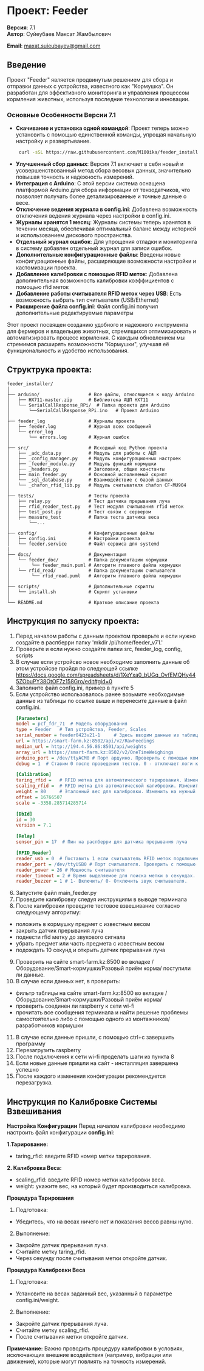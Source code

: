 # Проект: Feeder
**Версия**: 7.1  
**Автор**: Суйеубаев Максат Жамбылович

**Email**: maxat.suieubayev@gmail.com  

## Введение
Проект "Feeder" является продвинутым решением для сбора и отправки данных с устройства, известного как "Кормушка". Он разработан для эффективного мониторинга и управления процессом кормления животных, используя последние технологии и инновации.

### Основные Особенности Версии 7.1
- **Скачивание и установка одной командой**: Проект теперь можно установить с помощью единственной команды, упрощая начальную настройку и развертывание.
  ```bash
   curl -sSL https://raw.githubusercontent.com/M100ika/feeder_installer/main/install.sh | bash
- **Улучшенный сбор данных**: Версия 7.1 включает в себя новый и усовершенствованный метод сбора весовых данных, значительно повышая точность и надежность измерений.
- **Интеграция с Arduino**: С этой версии система оснащена платформой Arduino для сбора информации от тензодатчиков, что позволяет получать более детализированные и точные данные о весе.
- **Отключение ведения журнала в config.ini**: Добавлена возможность отключения ведения журнала через настройки в config.ini.
- **Журналы хранятся 1 месяц**: Журналы системы теперь хранятся в течении месяца, обеспечивая оптимальный баланс между историей и использованием дискового пространства.
- **Отдельный журнал ошибок**: Для упрощения отладки и мониторинга в систему добавлен отдельный журнал для записи ошибок.
- **Дополнительные конфигурационные файлы**: Введены новые конфигурационные файлы, расширяющие возможности настройки и кастомизации проекта.
- **Добавление калибровки с помощью RFID меток**: Добавлена дополнительная возможность калибровки коэффициентов с помощью rfid меток
- **Добавление работы считывателя RFID меток через USB**: Есть возможность выбрать тип считывателя (USB/Ethernet)
- **Расширение файла config.ini**: Файл config.ini получил дополнительные редактируемые параметры

Этот проект посвящен созданию удобного и надежного инструмента для фермеров и владельцев животных, стремящихся оптимизировать и автоматизировать процесс кормления. С каждым обновлением мы стремимся расширять возможности "Кормушки", улучшая её функциональность и удобство использования.

## Структрука проекта:
    feeder_installer/
    │
    ├── arduino/                  # Все файлы, относящиеся к коду Arduino
    │   ├── HX711-master.zip      # Библиотека АЦП HX711
    │   └── SerialCallResponse_RPi/  # Папка проекта для Arduino
    │       └──SerialCallResponse_RPi.ino   # Проект Arduino
    │
    ├── feeder_log                # Журналы проекта
    │   ├── feeder.log            # Журнал всех сообщений
    │   └── error_log            
    │       └── errors.log        # Журнал ошибок
    │
    ├── src/                      # Исходный код Python проекта
    │   ├── _adc_data.py          # Модуль для работы с АЦП
    │   ├── _config_manager.py    # Модуль конфигурационных настроек
    │   ├── _feeder_module.py     # Модуль функций кормушки
    │   ├── _headers.py           # Заголовки, общие константы
    │   ├── main_feeder.py        # Основной исполняемый скрипт
    │   └── _sql_database.py      # Взаимодействие с базой данных
    │   └── _chafon_rfid_lib.py   # Модуль считывателя chafon CF-MU904
    │
    ├── tests/                    # Тесты проекта
    │   ├── relay.py              # Тест датчика прерывания луча
    │   ├── rfid_reader_test.py   # Тест модуля считывания rfid меток
    │   ├── test_post.py          # Тест связи с сервером
    │   ├── measure_test          # Папка теста датчика веса
    │       └──...
    │
    ├── config/                   # Конфигурационные файлы
    │   ├── config.ini            # Настройки проекта
    │   └── feeder.service        # Файл сервиса для systemd
    |
    ├── docs/                     # Документация
    │   └── feeder_doc/           # Папка документации кормушки
    │        └── feeder_main.puml # Алгоритм главного файла кормушки  
    │   └── rfid_read/            # Папка документации считывателя
    │        └── rfid_read.puml   # Алгоритм главного файла кормушки  
    │
    ├── scripts/                  # Дополнительные скрипты
    │   └── install.sh            # Скрипт установки
    │
    └── README.md                 # Краткое описание проекта


## Инструкция по запуску проекта:
1. Перед началом работы с данным проектом проверьте и если нужно создайте в распберри папку 'mkdir /pi/home/feeder_v71.'
2. Проверьте и если нужно создайте папки src, feeder_log, config, scripts
3. В случае если устройсво новое необходимо заполнить данные об этом устройсве пройдя по следующей ссылке
https://docs.google.com/spreadsheets/d/1XeYxa0_bUGq_OvfEMQHy445ZObuPY38OtOF7z158Gro/edit#gid=0
4. Заполните файл config.ini, пример в пункте 5
5. Если устройство использовалось ранее возьмите необходимые данные из таблицы по ссылке выше и перенесите данные в файл config.ini. 
    ```ini
    [Parameters]
    model = pcf_fdr_71  # Модель оборудования
    type = Feeder   # Тип устройства, Feeder, Scales
    serial_number = feeder0423v21-1     # Здесь вводим данные из таблицы
    url = https://smart-farm.kz:8502/api/v2/RawFeedings
    median_url = http://194.4.56.86:8501/api/weights
    array_url = https://smart-farm.kz:8502/v2/OneTimeWeighings
    arduino_port = /dev/ttyACM0 # Порт ардуино. Проверить с помощью команды ls /dev/tty* . Варианты: ttyACM0, ttyUSB0 или ttyUSB1
    debug = 1  # Ставим 0 после проведения тестов. 0 - отключает логи кроме error. 

    [Calibration]
    taring_rfid =   # RFID метка для автоматического тарирования. Изменить на нужный
    scaling_rfid =  # RFID метка для автоматической калибровки. Изменить на нужный
    weight = 80     # Эталонный вес для калибровки. Изменить на нужный
    offset = 16766507
    scale = -3358.285714285714

    [DbId]
    id = 30
    version = 7.1

    [Relay]
    sensor_pin = 17  # Пин на распберри для датчика прерывания луча

    [RFID_Reader]
    reader_usb = 0  # Поставить 1 если считыватель RFID меток подключен через USB, 0 если через Ethernet
    reader_port = /dev/ttyUSB0 # Порт считывателя. Проверить с помощью команды ls /dev/tty* . Варианты: ttyACM0, ttyUSB0 или ttyUSB1
    reader_power = 26 # Мощность считывателя
    reader_timeout = 2 # Время выделяемое для поиска метки в секундах.
    reader_buzzer = 1 # 1- Включить/ 0- Отключить звук считывателя. 
    ```
6. Запустите файл main_feeder.py
7. Проведите калибровку следуя инструкциям в выводе терминала
8. После калибровки проведите тестовое взвешивание согласно следующему алгоритму:
- положить в кормушку предмет с известным весом
- закрыть датчик прерывания луча
- поднести rfid метку до звукового сигнала
- убрать предмет или часть предмета с известным весом
- подождать 10 секунд и открыть датчик прерывания луча
9. Проверить на сайте smart-farm.kz:8500 во вкладке /Оборудование/Smart-кормушки/Разовый приём корма/ поступили ли данные. 
10. В случае если данных нет, в проверить:
- фильтр таблицы на сайте smart-farm.kz:8500 во вкладке /Оборудование/Smart-кормушки/Разовый приём корма/
- проверить соединен ли raspberry к сети wi-fi
- прочитать все сообщения терминала и найти решение проблемы самостоятельно либо с помощью одного из монтажников/разработчиков кормушки
11. В случае если данные пришли, с помощью ctrl+c завершить программу
12. Перезагрузить raspberry 
13. После подключения к сети wi-fi проделать шаги из пункта 8
14. Если новые данные пришли на сайт - инсталляция завершена успешно
15. После каждого изменения конфигурации рекомендуется перезагрузка.

## Инструкция по Калибровке Системы Взвешивания
**Настройка Конфигурации**
Перед началом калибровки необходимо настроить файл конфигурации **config.ini**:

**1.Тарирование:**
- taring_rfid: введите RFID номер метки тарирования.

**2. Калибровка Веса:**
- scaling_rfid: введите RFID номер метки калибровки веса.
- weight: укажите вес, на который будет производиться калибровка.

**Процедура Тарирования**
1. Подготовка:
- Убедитесь, что на весах ничего нет и показания весов равны нулю.
2. Выполнение:
- Закройте датчик прерывания луча.
- Считайте метку taring_rfid.
- Через секунду после считывания метки откройте датчик.

**Процедура Калибровки Веса**
1. Подготовка:
- Установите на весах заданный вес, указанный в параметре config.ini/weight.
2. Выполнение:
- Закройте датчик прерывания луча.
- Считайте метку scaling_rfid.
- После считывания метки откройте датчик.
    
**Примечание:** Важно проводить процедуру калибровки в условиях, исключающих внешние воздействия (например, вибрации или движение), которые могут повлиять на точность измерений.
